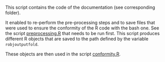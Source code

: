 This script contains the code of the documentation (see corresponding folder).

It enabled to re-perform the pre-processing steps and to save files that were used to ensure the conformity of the R code with the bash one. See the script [preprocessing.R](../R/pre-study/preprocessing.R) that needs to be run first. This script produces different R objects that are saved to the path defined by the variable `robjoutputfold`.

These objects are then used in the script [conformity.R](../R/pre-study/preprocessing.R).